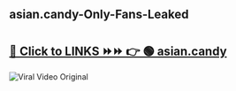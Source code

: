 
 ## asian.candy-Only-Fans-Leaked

# <h2><a href="https://clipsfans.com/asian.candy&ref=git">🔗 Click to LINKS ⏩⏩ 👉 🟢 asian.candy </a></h2>

<a href="https://clipsfans.com/asian.candy&ref=git" rel="nofollow" data-target="animated-image.originalLink"><img src="https://i.ibb.co.com/xMMVF88/686577567.gif" alt="Viral Video Original" style="max-width: 100%; display: inline-block;" data-target="animated-image.originalImage"></a>

